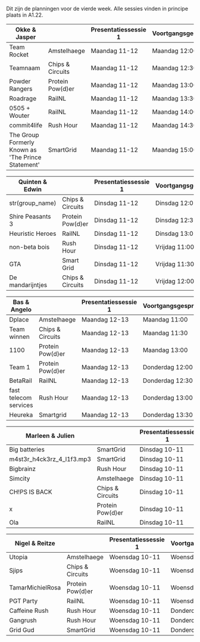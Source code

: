Dit zijn de planningen voor de vierde week.
Alle sessies vinden in principe plaats in A1.22.

| Okke & Jasper                                      |                  | Presentatiessessie 1 | Voortgangsgesprek |
|----------------------------------------------------|------------------|----------------------|-------------------|
| Team Rocket                                        | Amstelhaege      | Maandag 11-12        | Maandag 12:00     |
| Teamnaam                                           | Chips & Circuits | Maandag 11-12        | Maandag 12:30     |
| Powder Rangers                                     | Protein Pow(d)er | Maandag 11-12        | Maandag 13:00     |
| Roadrage                                           | RailNL           | Maandag 11-12        | Maandag 13:30     |
| 0505 + Wouter                                      | RailNL           | Maandag 11-12        | Maandag 14:00     |
| commit4life                                        | Rush Hour        | Maandag 11-12        | Maandag 14:30     |
| The Group Formerly Known as 'The Prince Statement' | SmartGrid        | Maandag 11-12        | Maandag 15:00     |

| Quinten & Edwin                                    |                  | Presentatiessessie 1 | Voortgangsgesprek |
|----------------------------------------------------|------------------|----------------------|-------------------|
| str(group_name)                                    | Chips & Circuits | Dinsdag 11-12        | Dinsdag 12:00     |
| Shire Peasants 3                                   | Protein Pow(d)er | Dinsdag 11-12        | Dinsdag 12:30     |
| Heuristic Heroes                                   | RailNL           | Dinsdag 11-12        | Dinsdag 13:00     |
| non-beta bois                                      | Rush Hour        | Dinsdag 11-12        | Vrijdag 11:00     |
| GTA                                                | Smart Grid       | Dinsdag 11-12        | Vrijdag 11:30     |
| De mandarijntjes                                   | Chips & Circuits | Dinsdag 11-12        | Vrijdag 12:00     |

| Bas & Angelo                                       |                  | Presentatiessessie 1 | Voortgangsgesprek |
|----------------------------------------------------|------------------|----------------------|-------------------|
| Dplace                                             | Amstelhaege      | Maandag 12-13       | Maandag 11:00    |
| Team winnen                                        | Chips & Circuits | Maandag 12-13       | Maandag 11:30    |
| 1100                                               | Protein Pow(d)er | Maandag 12-13       | Maandag 13:00    |
| Team 1                                             | Protein Pow(d)er | Maandag 12-13       | Donderdag 12:00   |
| BetaRail                                           | RailNL           | Maandag 12-13       | Donderdag 12:30   |
| fast telecom services                              | Rush Hour        | Maandag 12-13       | Donderdag 13:00   |
| Heureka                                            | Smartgrid        | Maandag 12-13       | Donderdag 13:30   |

| Marleen & Julien                                   |                  | Presentatiessessie 1 | Voortgangsgesprek |
|----------------------------------------------------|------------------|----------------------|-------------------|
| Big batteries                                      | SmartGrid        | Dinsdag 10-11        | Maandag 10:30     |
| m4st3r_h4ck3rz_4_l1f3.mp3                          | SmartGrid        | Dinsdag 10-11        | Maandag 11:00     |
| Bigbrainz                                          | Rush Hour        | Dinsdag 10-11        | Maandag 11:30     |
| Simcity                                            | Amstelhaege      | Dinsdag 10-11        | Dinsdag 11:00     |
| CH!PS IS BACK                                      | Chips & Circuits | Dinsdag 10-11        | Dinsdag 11:30     |
| x                                                  | Protein Pow(d)er | Dinsdag 10-11        | Dinsdag 12:00     |
| Ola                                                | RailNL           | Dinsdag 10-11        | Dinsdag 12:30     |

| Nigel & Reitze                                     |                  | Presentatiessessie 1 | Voortgangsgesprek |
|----------------------------------------------------|------------------|----------------------|-------------------|
| Utopia                                             | Amstelhaege      | Woensdag 10-11       | Woensdag 11:00    |
| Sjips                                              | Chips & Circuits | Woensdag 10-11       | Woensdag 11:30    |
| TamarMichielRosa                                   | Protein Pow(d)er | Woensdag 10-11       | Woensdag 12:00    |
| PGT Party                                          | RailNL           | Woensdag 10-11       | Woensdag 12:30    |
| Caffeine Rush                                      | Rush Hour        | Woensdag 10-11       | Donderdag 11:00   |
| Gangrush                                           | Rush Hour        | Woensdag 10-11       | Donderdag 11:30   |
| Grid Gud                                           | SmartGrid        | Woensdag 10-11       | Donderdag 12:00   |
